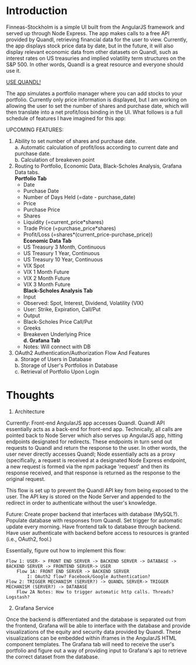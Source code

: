 <h1>Introduction</h1>

Finneas-Stockholm is a simple UI built from the AngularJS framework and served up through Node Express. The app makes calls to a free API provided by Quandl, retrieving financial data for the user to view. Currently, the app displays stock price data by date, but in the future, it will also display relevant economic data from other datasets on Quandl, such as interest rates on US treasuries and implied volatility term structures on the S&P 500. In other words, Quandl is a great resource and everyone should use it. 

<a href = "http://www.quandl.com">USE QUANDL!</a>

The app simulates a portfolio manager where you can add stocks to your portfolio. Currently only price information is displayed, but I am working on allowing the user to set the number of shares and purchase date, which will then translate into a net profit/loss binding in the UI. What follows is a full schedule of features I have imagined for this app:

UPCOMING FEATURES:
1. Ability to set number of shares and purchase date.<br>
	a. Automatic calculation of profit/loss according to current date and purchase date.<br>
	b. Calculation of breakeven point<br>
2. Routing to Portfolio, Economic Data, Black-Scholes Analysis, Grafana Data tabs.<br>
	<b>Portfolio Tab</b><br>
	* Date<br>
	* Purchase Date<br>
	* Number of Days Held (=date - purchase_date)<br>
	* Price<br>
	* Purchase Price<br>
	* Shares<br>
	* Liquidity (=current_price*shares)<br>
	* Trade Price (=purchase_price*shares)<br>
	* Profit/Loss (=shares*(current_price-purchase_price))<br>
	<b>Economic Data Tab</b><br>
	* US Treasury 3 Month, Continuous<br>
	* US Treasury 1 Year, Continuous<br>
	* US Treasury 10 Year, Continuous<br>
	* VIX Spot<br>
	* VIX 1 Month Future<br>
	* VIX 2 Month Future<br>
	* VIX 3 Month Future<br>
	<b>Black-Scholes Analysis Tab</b><br>
	* Input<br>
	- Observed: Spot, Interest, Dividend, Volatility (VIX)<br>
	- User: Strike, Expiration, Call/Put<br>
	* Output<br>
	- Black-Scholes Price Call/Put<br>
	- Greeks<br>
	- Breakeven Underlying Price<br>
	<b>d. Grafana Tab</b><br>
	- Notes: Will connect with DB<br>
3. OAuth2 Authentication/Authorization Flow And Features<br>
	a. Storage of Users in Database<br>
	b. Storage of User's Portfolios in Database<br>
	c. Retrieval of Portfolio Upon Login<br>

<h1>Thoughts</h1>

1. Architecture

Currently: 
Front-end AngularJS app accesses Quandl. Quandl API essentially acts as a back-end for front-end app. Technically, all calls are pointed back to Node Server which also serves up AngularJS app, hitting endpoints designated for redirects. These endpoints in turn send out requests to Quandl and return the response to the user. In other words, the user never directly accesses Quandl; Node essentially acts as a proxy (specifically, a request is received at a designated Node Express endpoint, a new request is formed via the npm package 'request' and then its response received, and that response is returned as the response to the original request.

This flow is set up to prevent the Quandl API key from being exposed to the user. The API key is stored on the Node Server and appended to the redirect in order to authenticate without the user's knowledge. 

Future:
Create proper backend that interfaces with database (MySQL?). Populate database with responses from Quandl. Set trigger for automatic update every morning. Have frontend talk to database through backend. Have user authenticate with backend before access to resources is granted (i.e., OAuth2, fool.)

Essentially, figure out how to implement this flow:

	Flow 1: USER- > FRONT END SERVER -> BACKEND SERVER -> DATABASE -> BACKEND SERVER -> FRONTEND SERVER-> USER
		Flow 1A: FRONT END SERVER -> BACKEND SERVER
			I: OAuth2 flow? Facebook/Google Authentication?
	Flow 2: TRIGGER MECHANISM (SERVER?) -> QUANDL SERVER-> TRIGGER MECHANISM (SERVER?) -> DATABASE
		Flow 2A Notes: How to trigger automatic http calls. Threads? Logstash?

2. Grafana Service

Once the backend is differentiated and the database is separated out from the frontend, Grafana will be able to interface with the database and provide visualizations of the equity and security data provided by Quandl. These visualizations can be embedded within iframes in the AngularJS HTML component templates. The Grafana tab will need to receive the user's portfolio and figure out a way of providing input to Grafana's api to retrieve the correct dataset from the database.